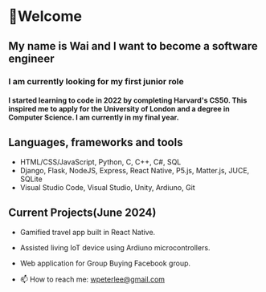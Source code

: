 # 🚀Welcome

## My name is Wai and I want to become a software engineer

### I am currently looking for my first junior role

#### I started learning to code in 2022 by completing Harvard's CS50. This inspired me to apply for the University of London and a degree in Computer Science. I am currently in my final year.

## Languages, frameworks and tools
- HTML/CSS/JavaScript, Python, C, C++, C#, SQL
- Django, Flask, NodeJS, Express, React Native, P5.js, Matter.js, JUCE, SQLite
- Visual Studio Code, Visual Studio, Unity, Ardiuno, Git

## Current Projects(June 2024)
- Gamified travel app built in React Native.
- Assisted living IoT device using Ardiuno microcontrollers.
- Web application for Group Buying Facebook group.

- 📫 How to reach me: wpeterlee@gmail.com

<!---
Halfwai/Halfwai is a ✨ special ✨ repository because its `README.md` (this file) appears on your GitHub profile.
You can click the Preview link to take a look at your changes.
--->
